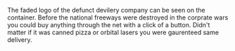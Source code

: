 The faded logo of the defunct devilery company can be seen on the container. Before the national freeways were destroyed in the corprate wars you could buy anything through the net with a click of a button. Didn't matter if it was canned pizza or orbital lasers you were gaurenteed same delivery.
